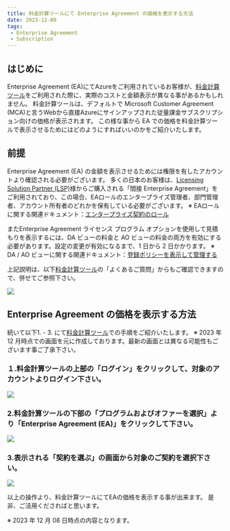 ```yaml
---
title: 料金計算ツールにて Enterprise Agreement の価格を表示する方法
date: 2023-12-08
tags:
 - Enterprise Agreement
 - Subscription
---
```

## はじめに
Enterprise Agreement (EA)にてAzureをご利用されているお客様が、[料金計算ツール](https://azure.microsoft.com/ja-jp/pricing/calculator/)をご利用された際に、実際のコストと金額表示が異なる事があるかもしれません。
料金計算ツールは、デフォルトで Microsoft Customer Agreement (MCA)と言うWebから直接Azureにサインアップされた従量課金サブスクリプション向けの価格が表示されます。
この様な事から EA での価格を料金計算ツールで表示させるためにはどのようにすればいいのかをご紹介いたします。

## 前提
Enterprise Agreement (EA) の金額を表示させるためには権限を有したアカウントより確認される必要がございます。
多くの日本のお客様は、[Licensing Solution Partner (LSP)](https://www.microsoft.com/ja-jp/Licensing/how-to-buy/LSP)様からご購入される「間接 Enterprise Agreement」をご利用されており、この場合、EAロールのエンタープライズ管理者、部門管理者、アカウント所有者のどれかを保有している必要がございます。
※ EAロールに関する関連ドキュメント：[エンタープライズ契約のロール](https://learn.microsoft.com/ja-jp/azure/cost-management-billing/manage/understand-ea-roles)

またEnterprise Agreement ライセンス プログラム オプションを使用して見積もりを表示するには、DA ビューの料金と AO ビューの料金の両方を有効にする必要があります。設定の変更が有効になるまで、1 日から 2 日かかります。
※ DA / AO ビューに関する関連ドキュメント：[登録ポリシーを表示して管理する](https://learn.microsoft.com/ja-jp/azure/cost-management-billing/manage/direct-ea-administration#view-and-manage-enrollment-policies)

上記説明は、以下[料金計算ツール](https://azure.microsoft.com/ja-jp/pricing/calculator/)の「よくあるご質問」からもご確認できますので、併せてご参照下さい。

![](CalWhereFAQ.png)

## Enterprise Agreement の価格を表示する方法
続いて以下1. - 3. にて[料金計算ツール](https://azure.microsoft.com/ja-jp/pricing/calculator/)での手順をご紹介いたします。
※ 2023 年 12 月時点での画面を元に作成しております。最新の画面とは異なる可能性もございます事ご了承下さい。

### １.料金計算ツールの上部の「ログイン」をクリックして、対象のアカウントよりログイン下さい。
![](CalWhereToLogin.png)

### 2.料金計算ツールの下部の「プログラムおよびオファーを選択」より「Enterprise Agreement (EA)」をクリックして下さい。
![](CalWhereProgramRevised.png)

### 3.表示される「契約を選ぶ」の画面から対象のご契約を選択下さい。
![](CalWhereSelectEA.png)

以上の操作より、料金計算ツールにてEAの価格を表示する事が出来ます。
是非、ご活用くださればと思います。

※ 2023 年 12 月 08 日時点の内容となります。